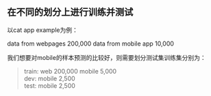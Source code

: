 ## 在不同的划分上进行训练并测试

以cat app example为例：

data from webpages 200,000
data from mobile app 10,000

我们想要对mobile的样本预测的比较好，则需要划分测试集训练集分别为：
> train: web 200,000 mobile 5,000<br>
> dev: mobile 2,500<br>
> test: mobile 2,500<br>


